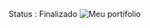 Status : Finalizado
![Meu portifolio](https://github.com/RobertaDev1/portifolioversao/assets/164791692/e8cbd411-2c0c-4473-97ae-74689684b3e7)
